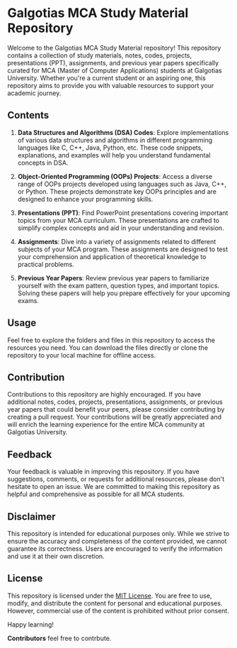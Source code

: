# Galgotias MCA Study Material Repository

Welcome to the Galgotias MCA Study Material repository! This repository contains a collection of study materials, notes, codes, projects, presentations (PPT), assignments, and previous year papers specifically curated for MCA (Master of Computer Applications) students at Galgotias University. Whether you're a current student or an aspiring one, this repository aims to provide you with valuable resources to support your academic journey.

## Contents

1. **Data Structures and Algorithms (DSA) Codes**: Explore implementations of various data structures and algorithms in different programming languages like C, C++, Java, Python, etc. These code snippets, explanations, and examples will help you understand fundamental concepts in DSA.

2. **Object-Oriented Programming (OOPs) Projects**: Access a diverse range of OOPs projects developed using languages such as Java, C++, or Python. These projects demonstrate key OOPs principles and are designed to enhance your programming skills.

3. **Presentations (PPT)**: Find PowerPoint presentations covering important topics from your MCA curriculum. These presentations are crafted to simplify complex concepts and aid in your understanding and revision.

4. **Assignments**: Dive into a variety of assignments related to different subjects of your MCA program. These assignments are designed to test your comprehension and application of theoretical knowledge to practical problems.

5. **Previous Year Papers**: Review previous year papers to familiarize yourself with the exam pattern, question types, and important topics. Solving these papers will help you prepare effectively for your upcoming exams.

## Usage

Feel free to explore the folders and files in this repository to access the resources you need. You can download the files directly or clone the repository to your local machine for offline access.

## Contribution

Contributions to this repository are highly encouraged. If you have additional notes, codes, projects, presentations, assignments, or previous year papers that could benefit your peers, please consider contributing by creating a pull request. Your contributions will be greatly appreciated and will enrich the learning experience for the entire MCA community at Galgotias University.

## Feedback

Your feedback is valuable in improving this repository. If you have suggestions, comments, or requests for additional resources, please don't hesitate to open an issue. We are committed to making this repository as helpful and comprehensive as possible for all MCA students.

## Disclaimer

This repository is intended for educational purposes only. While we strive to ensure the accuracy and completeness of the content provided, we cannot guarantee its correctness. Users are encouraged to verify the information and use it at their own discretion.

## License

This repository is licensed under the [MIT License](LICENSE). You are free to use, modify, and distribute the content for personal and educational purposes. However, commercial use of the content is prohibited without prior consent.

Happy learning!

**Contributors**
feel free to contrbute.
